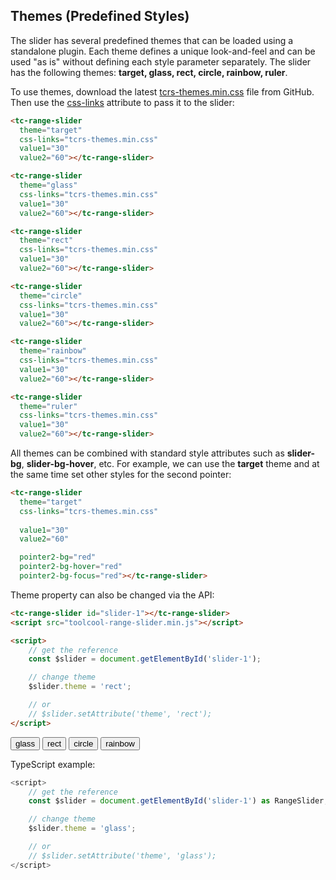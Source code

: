 ## Themes (Predefined Styles)

<div data-examples="themes"></div>

The slider has several predefined themes that can be loaded using a standalone plugin. Each theme defines a unique look-and-feel and can be used "as is" without defining each style parameter separately. The slider has the following themes: **target, glass, rect, circle, rainbow, ruler**.

To use themes, download the latest [tcrs-themes.min.css](https://github.com/toolcool-org/toolcool-range-slider/blob/main/dist/plugins/tcrs-themes.min.css) file from GitHub. Then use the [css-links](/pages/css-links.html) attribute to pass it to the slider:

```html
<tc-range-slider
  theme="target"
  css-links="tcrs-themes.min.css"
  value1="30"
  value2="60"></tc-range-slider>
```

<div class="my-12 flex flex-col items-center">
    <tc-range-slider
        theme="target"
        css-links="/js/index.{% js-hash %}.css"
        value1="30"
        value2="60"></tc-range-slider>
</div>

```html
<tc-range-slider
  theme="glass"
  css-links="tcrs-themes.min.css"
  value1="30"
  value2="60"></tc-range-slider>
```

<div class="my-12 flex flex-col items-center">
    <tc-range-slider
        theme="glass"
        css-links="/js/index.{% js-hash %}.css"
        value1="30"
        value2="60"></tc-range-slider>
</div>

```html
<tc-range-slider
  theme="rect"
  css-links="tcrs-themes.min.css"
  value1="30"
  value2="60"></tc-range-slider>
```

<div class="my-12 flex flex-col items-center">
    <tc-range-slider
        theme="rect"
        css-links="/js/index.{% js-hash %}.css"
        value1="30"
        value2="60"></tc-range-slider>
</div>

```html
<tc-range-slider
  theme="circle"
  css-links="tcrs-themes.min.css"
  value1="30"
  value2="60"></tc-range-slider>
```

<div class="my-12 flex flex-col items-center">
    <tc-range-slider
        theme="circle"
        css-links="/js/index.{% js-hash %}.css"
        value1="30"
        value2="60"></tc-range-slider>
</div>

```html
<tc-range-slider
  theme="rainbow"
  css-links="tcrs-themes.min.css"
  value1="30"
  value2="60"></tc-range-slider>
```

<div class="my-12 flex flex-col items-center">
    <tc-range-slider
        theme="rainbow"
        css-links="/js/index.{% js-hash %}.css"
        value1="30"
        value2="60"></tc-range-slider>
</div>

```html
<tc-range-slider
  theme="ruler"
  css-links="tcrs-themes.min.css"
  value1="30"
  value2="60"></tc-range-slider>
```

<div class="my-12 flex flex-col items-center">
    <tc-range-slider
        theme="ruler"
        css-links="/js/index.{% js-hash %}.css"
        value1="30"
        value2="60"></tc-range-slider>
</div>

All themes can be combined with standard style attributes such as **slider-bg**, **slider-bg-hover**, etc. For example, we can use the **target** theme and at the same time set other styles for the second pointer:

```html
<tc-range-slider
  theme="target"
  css-links="tcrs-themes.min.css"
  
  value1="30"
  value2="60"

  pointer2-bg="red"
  pointer2-bg-hover="red"
  pointer2-bg-focus="red"></tc-range-slider>
```

<div class="my-12 flex flex-col items-center">
    <tc-range-slider
      theme="target"
      css-links="/js/index.{% js-hash %}.css"
      value1="30"
      value2="60"
      pointer2-bg="red"
      pointer2-bg-hover="red"
      pointer2-bg-focus="red"></tc-range-slider>
</div>

Theme property can also be changed via the API:

```html
<tc-range-slider id="slider-1"></tc-range-slider>
<script src="toolcool-range-slider.min.js"></script>

<script>
    // get the reference
    const $slider = document.getElementById('slider-1');

    // change theme
    $slider.theme = 'rect';

    // or
    // $slider.setAttribute('theme', 'rect');
</script>
```

<div class="my-12 flex flex-col items-center">
    <tc-range-slider
      id="slider-11"
      theme="target"
      css-links="/js/index.{% js-hash %}.css"
      value1="30"
      value2="70"></tc-range-slider>
    <div class="grid grid-cols-2 gap-4 items-center mt-8">
        <button id="glass-btn" type="button" class="group inline-flex items-center h-9 rounded-full text-sm font-semibold whitespace-nowrap px-3 focus:outline-none focus:ring-2 bg-sky-50 text-sky-600 hover:bg-sky-100 hover:text-sky-700 focus:ring-sky-600 mx-2 justify-center">glass</button>
        <button id="rect-btn" type="button" class="group inline-flex items-center h-9 rounded-full text-sm font-semibold whitespace-nowrap px-3 focus:outline-none focus:ring-2 bg-sky-50 text-sky-600 hover:bg-sky-100 hover:text-sky-700 focus:ring-sky-600 mx-2 justify-center">rect</button>
        <button id="circle-btn" type="button" class="group inline-flex items-center h-9 rounded-full text-sm font-semibold whitespace-nowrap px-3 focus:outline-none focus:ring-2 bg-sky-50 text-sky-600 hover:bg-sky-100 hover:text-sky-700 focus:ring-sky-600 mx-2 justify-center">circle</button>
        <button id="rainbow-btn" type="button" class="group inline-flex items-center h-9 rounded-full text-sm font-semibold whitespace-nowrap px-3 focus:outline-none focus:ring-2 bg-sky-50 text-sky-600 hover:bg-sky-100 hover:text-sky-700 focus:ring-sky-600 mx-2 justify-center">rainbow</button>
    </div>
</div>

TypeScript example:

```typescript
<script>
    // get the reference
    const $slider = document.getElementById('slider-1') as RangeSlider;

    // change theme
    $slider.theme = 'glass';

    // or
    // $slider.setAttribute('theme', 'glass');
</script>
```